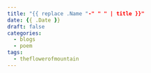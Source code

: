 ```yaml
---
title: "{{ replace .Name "-" " " | title }}"
date: {{ .Date }}
draft: false
categories:
  - blogs
  - poem
tags:
  - theflowerofmountain
---
```

